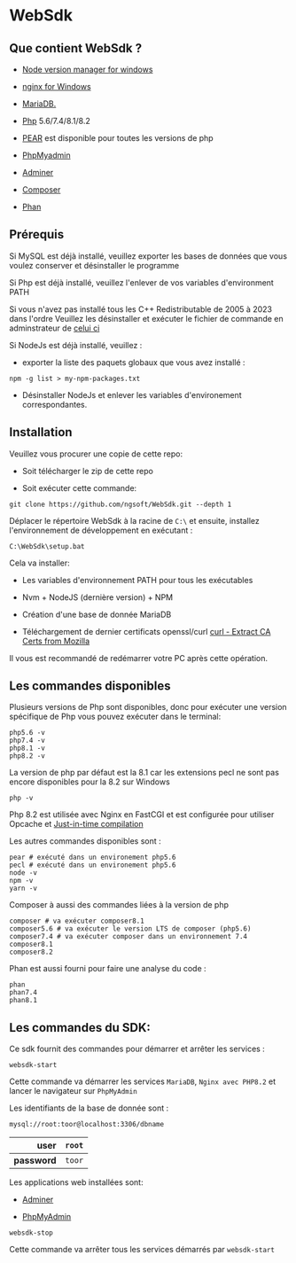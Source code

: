# WebSdk

## Que contient WebSdk ?

- [Node version manager for windows](https://github.com/coreybutler/nvm-windows)

- [nginx  for  Windows](http://nginx.org/en/docs/windows.html)

- [MariaDB.](https://mariadb.org/documentation/)

- [Php](https://www.php.net/)    5.6/7.4/8.1/8.2

- [PEAR](https://pear.php.net/) est disponible pour toutes les versions de php

- [PhpMyadmin](https://www.phpmyadmin.net/)

- [Adminer](https://www.adminer.org/)

- [Composer](https://getcomposer.org/)

- [Phan](https://github.com/phan/phan)

## Prérequis

Si MySQL est déjà installé, veuillez exporter les bases de données que vous voulez conserver et désinstaller le
programme

Si Php est déjà installé, veuillez l'enlever de vos variables d'environment PATH

Si vous n'avez pas installé tous les C++ Redistributable de 2005 à 2023 dans l'ordre Veuillez les désinstaller et
exécuter le fichier de commande en adminstrateur
de [celui ci](https://www.techpowerup.com/download/visual-c-redistributable-runtime-package-all-in-one/)

Si NodeJs est déjà installé, veuillez :

- exporter la liste des paquets globaux que vous avez installé :

```shell
npm -g list > my-npm-packages.txt
```

- Désinstaller NodeJs et enlever les variables d'environement correspondantes.

## Installation

Veuillez vous procurer une copie de cette repo:

- Soit télécharger le zip de cette repo

- Soit exécuter cette commande:

```shell
git clone https://github.com/ngsoft/WebSdk.git --depth 1
```

Déplacer le répertoire WebSdk à la racine de `C:\` et ensuite, installez l'environnement de développement en exécutant :

```batch
C:\WebSdk\setup.bat
```

Cela va installer:

- Les variables d'environnement PATH pour tous les exécutables

- Nvm + NodeJS (dernière version) + NPM

- Création d'une base de donnée MariaDB

- Téléchargement de dernier certificats
  openssl/curl [curl - Extract CA Certs from Mozilla](https://curl.se/docs/caextract.html)

Il vous est recommandé de redémarrer votre PC après cette opération.

## Les commandes disponibles

Plusieurs versions de Php sont disponibles, donc pour exécuter une version spécifique de Php vous pouvez exécuter dans
le terminal:

```shell
php5.6 -v
php7.4 -v
php8.1 -v
php8.2 -v
```

La version de php par défaut est la 8.1 car les extensions pecl ne sont pas encore disponibles pour la 8.2 sur Windows

```shell
php -v
```

Php 8.2 est utilisée avec Nginx en FastCGI et est configurée pour utiliser Opcache
et [Just-in-time compilation](https://en.wikipedia.org/wiki/Just-in-time_compilation)

Les autres commandes disponibles sont :

```shell
pear # exécuté dans un environement php5.6
pecl # exécuté dans un environement php5.6
node -v
npm -v
yarn -v
```

Composer à aussi des commandes liées à la version de php

```shell
composer # va exécuter composer8.1
composer5.6 # va exécuter le version LTS de composer (php5.6)
composer7.4 # va exécuter composer dans un environnement 7.4
composer8.1
composer8.2
```

Phan est aussi fourni pour faire une analyse du code :

```shell
phan
phan7.4
phan8.1
```

## Les commandes du SDK:

Ce sdk fournit des commandes pour démarrer et arrêter les services :

```shell
websdk-start
```

Cette commande va démarrer les services `MariaDB`, `Nginx avec PHP8.2` et lancer le navigateur sur `PhpMyAdmin`

Les identifiants de la base de donnée sont :

`mysql://root:toor@localhost:3306/dbname`

|     **user** | `root` |
| -----------: | ------ |
| **password** | `toor` |

Les applications web installées sont:

- [Adminer](http://localhost/adminer)

- [PhpMyAdmin](http://localhost/phpmyadmin)

```shell
websdk-stop
```

Cette commande va arrêter tous les services démarrés par `websdk-start`




